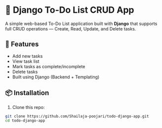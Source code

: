 # 📝 Django To-Do List CRUD App

A simple web-based To-Do List application built with **Django** that supports full CRUD operations — Create, Read, Update, and Delete tasks.

## 🚀 Features

-  Add new tasks
-  View task list
-  Mark tasks as complete/incomplete
-  Delete tasks
-  Built using Django (Backend + Templating)


## 📦 Installation

1. Clone this repo:

```bash
git clone https://github.com/Shailaja-poojari/todo-django-app.git
cd todo-django-app
